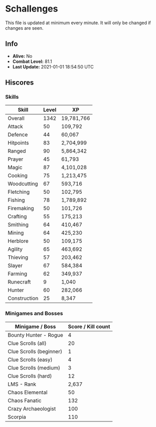 # Schallenges

This file is updated at minimum every minute. It will only be changed if changes are seen.

## Info

 - **Alive:** No
 - **Combat Level:** 81.1
 - **Last Update:** 2021-01-01 18:54:50 UTC

## Hiscores

### Skills

| Skill | Level | XP |
|--|--|--|
| Overall | 1342 | 19,781,766 |
| Attack | 50 | 109,792 |
| Defence | 44 | 60,067 |
| Hitpoints | 83 | 2,704,999 |
| Ranged | 90 | 5,864,342 |
| Prayer | 45 | 61,793 |
| Magic | 87 | 4,101,028 |
| Cooking | 75 | 1,213,475 |
| Woodcutting | 67 | 593,716 |
| Fletching | 50 | 102,795 |
| Fishing | 78 | 1,789,892 |
| Firemaking | 50 | 101,726 |
| Crafting | 55 | 175,213 |
| Smithing | 64 | 410,467 |
| Mining | 64 | 425,230 |
| Herblore | 50 | 109,175 |
| Agility | 65 | 463,692 |
| Thieving | 57 | 203,462 |
| Slayer | 67 | 584,384 |
| Farming | 62 | 349,937 |
| Runecraft | 9 | 1,040 |
| Hunter | 60 | 282,066 |
| Construction | 25 | 8,347 |

### Minigames and Bosses

| Minigame / Boss | Score / Kill count |
|--|--|
| Bounty Hunter - Rogue | 4 |
| Clue Scrolls (all) | 20 |
| Clue Scrolls (beginner) | 1 |
| Clue Scrolls (easy) | 4 |
| Clue Scrolls (medium) | 3 |
| Clue Scrolls (hard) | 12 |
| LMS - Rank | 2,637 |
| Chaos Elemental | 50 |
| Chaos Fanatic | 132 |
| Crazy Archaeologist | 100 |
| Scorpia | 110 |
